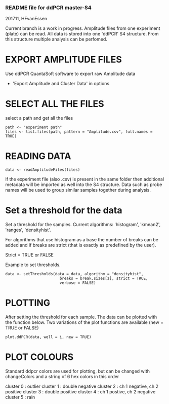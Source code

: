### README file for ddPCR master-S4
201711, HFvanEssen

Current branch is a work in progress. Amplitude files from one experiment (plate) can be read. All data is stored into one 'ddPCR' S4 structure. From this structure multiple analysis can be perfomed. 

# EXPORT AMPLITUDE FILES
Use ddPCR QuantaSoft software to export raw Amplitude data
- 'Export Amplitude and Cluster Data' in options 

# SELECT ALL THE FILES

select a path and get all the files 

```
path <- "experiment path"
files <- list.files(path, pattern = "Amplitude.csv", full.names = TRUE)
```

# READING DATA

```
data <- readAmplitudeFiles(files)
```

If the experiment file (also .csv) is present in the same folder then additional metadata will be imported as well into the S4 structure. Data such as probe names will be used to group similar samples together during analysis.

# Set a threshold for the data
Set a threshold for the samples. Current algorithms: 'histogram', 'kmean2', 'ranges', 'densityhist'.

For algorithms that use histogram as a base the number of breaks can be added and if breaks are strict (that is exactly as predefined by the user). 

Strict = TRUE or FALSE

Example to set thresholds.

``` 
data <- setThresholds(data = data, algorithm = "densityhist", 
                        breaks = break.sizes[z], strict = TRUE, 
                        verbose = FALSE)
```
                
# PLOTTING

After setting the threshold for each sample. The data can be plotted with the function below. Two variations of the plot functions are available (new = TRUE or FALSE)

```
plot.ddPCR(data, well = i, new = TRUE)
```

# PLOT COLOURS

Standard ddpcr colors are used for plotting, but can be changed with changeColors and a string of 6 hex colors in this order

cluster 0 : outlier
cluster 1 : double negative
cluster 2 : ch 1 negative, ch 2 positive
cluster 3 : double positive
cluster 4 : ch 1 postive, ch 2 negative
cluster 5 : rain
